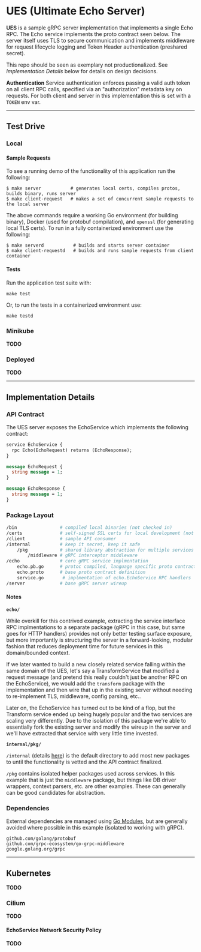 # UES (Ultimate Echo Server)

**UES** is a sample gRPC server implementation that implements a single Echo RPC. The Echo service implements the proto contract seen below. The server itself uses TLS to secure communication and implements middleware for request lifecycle logging and Token Header authentication (preshared secret).

This repo should be seen as exemplary not productionalized. See _Implementation Details_ below for details on design decisions.

**Authentication**
Service authentication enforces passing a valid auth token on all client RPC calls, specified via an "authorization" metadata key on requests. For both client and server in this implementation this is set with a `TOKEN` env var.

---

## Test Drive

### Local

#### Sample Requests
To see a running demo of the functionality of this application run the following:

```
$ make server           # generates local certs, compiles protos, builds binary, runs server
$ make client-request   # makes a set of concurrent sample requests to the local server
```

The above commands require a working Go environment (for building binary), Docker (used for protobuf compilation), and `openssl` (for generating local TLS certs). To run in a fully containerized environment use the following:

```
$ make serverd           # builds and starts server container
$ make client-requestd   # builds and runs sample requests from client container
```

#### Tests

Run the application test suite with:

```
make test
```

Or, to run the tests in a containerized environment use:

```
make testd
```

### Minikube

**TODO**

### Deployed

**TODO**

---

## Implementation Details

### API Contract

The UES server exposes the EchoService which implements the following contract:

```proto
service EchoService {
  rpc Echo(EchoRequest) returns (EchoResponse);
}

message EchoRequest {
  string message = 1;
}

message EchoResponse {
  string message = 1;
}
```

### Package Layout

```sh
/bin                # compiled local binaries (not checked in)
/certs              # self-signed SSL certs for local development (not checked in)
/client             # sample API consumer
/internal           # keep it secret, keep it safe
    /pkg            # shared library abstraction for multiple services
        /middleware # gRPC interceptor middleware
/echo               # core gRPC service implmentation
    echo.pb.go      # protoc compiled, language specific proto contracts
    echo.proto      # base proto contract definition
    service.go       # implmentation of echo.EchoService RPC handlers
/server             # base gRPC server wireup
```

#### Notes

**`echo/`**

While overkill for this contrived example, extracting the service interface RPC implmentations to a separate package (gRPC in this case, but same goes for HTTP handlers) provides not only better testing surface exposure, but more importantly is structuring the server in a forward-looking, modular fashion that reduces deployment time for future services in this domain/bounded context.

If we later wanted to build a new closely related service falling within the same domain of the UES, let's say a TransformService that modified a request message (and pretend this really couldn't just be another RPC on the EchoService), we would add the `transform` package with the implementation and then wire that up in the existing server without needing to re-implement TLS, middleware, config parsing, etc..

Later on, the EchoService has turned out to be kind of a flop, but the Transform service ended up being hugely popular and the two services are scaling very differently. Due to the isolation of this package we're able to essentially fork the existing server and modify the wireup in the server and we'll have extracted that service with very little time invested.

**`internal/pkg/`**

`/internal` (details [here](https://docs.google.com/document/d/1e8kOo3r51b2BWtTs_1uADIA5djfXhPT36s6eHVRIvaU/edit)) is the default directory to add most new packages to until the functionality is vetted and the API contract finalized.

`/pkg` contains isolated helper packages used across services. In this example that is just the `middleware` package, but things like DB driver wrappers, context parsers, etc. are other examples. These can generally can be good candidates for abstraction.


### Dependencies

External dependencies are managed using [Go Modules](https://github.com/golang/go/wiki/Modules), but are generally avoided where possible in this example (isolated to working with gRPC).

```
github.com/golang/protobuf
github.com/grpc-ecosystem/go-grpc-middleware
google.golang.org/grpc
```

---

## Kubernetes

**TODO**

### Cilium

**TODO**

#### EchoService Network Security Policy

**TODO**
